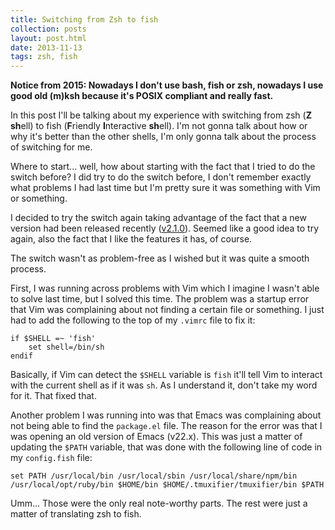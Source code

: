 ```yaml
---
title: Switching from Zsh to fish
collection: posts
layout: post.html
date: 2013-11-13
tags: zsh, fish
---
```


**Notice from 2015: Nowadays I don't use bash, fish or zsh, nowadays I use good
old (m)ksh because it's POSIX compliant and really fast.**

In this post I'll be talking about my experience with switching from zsh (**Z**
**sh**ell) to fish (**F**riendly **I**nteractive **sh**ell).  I'm not gonna talk
about how or why it's better than the other shells, I'm only gonna talk about
the process of switching for me.

Where to start... well, how about starting with the fact that I tried to do the
switch before?  I did try to do the switch before, I don't remember exactly what
problems I had last time but I'm pretty sure it was something with Vim or
something.

I decided to try the switch again taking advantage of the fact that a new
version had been released recently ([v2.1.0][frl]).  Seemed like a good idea to
try again, also the fact that I like the features it has, of course.

[frl]: http://fishshell.com/release_notes.html

The switch wasn't as problem-free as I wished but it was quite a smooth process.

First, I was running across problems with Vim which I imagine I wasn't able to
solve last time, but I solved this time.  The problem was a startup error that
Vim was complaining about not finding a certain file or something.  I just had
to add the following to the top of my `.vimrc` file to fix it:

``` vim
if $SHELL =~ 'fish'
	set shell=/bin/sh
endif
```

Basically, if Vim can detect the `$SHELL` variable is `fish` it'll tell Vim to
interact with the current shell as if it was `sh`.  As I understand it, don't
take my word for it.  That fixed that.

Another problem I was running into was that Emacs was complaining about not
being able to find the `package.el` file.  The reason for the error was that
I was opening an old version of Emacs (v22.x).  This was just a matter of
updating the `$PATH` variable, that was done with the following line of code in
my `config.fish` file:

``` text
set PATH /usr/local/bin /usr/local/sbin /usr/local/share/npm/bin /usr/local/opt/ruby/bin $HOME/bin $HOME/.tmuxifier/tmuxifier/bin $PATH
```

Umm... Those were the only real note-worthy parts.  The rest were just a matter
of translating zsh to fish.

